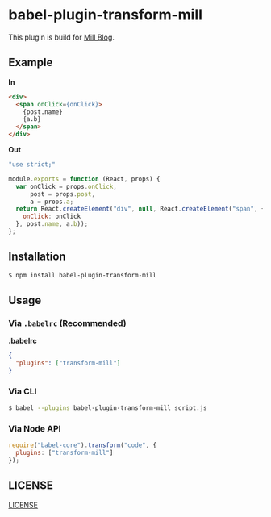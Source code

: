 # babel-plugin-transform-mill

This plugin is build for [Mill Blog](https://graffie.github.io/mill/#/).

## Example

**In**

```html
<div>
  <span onClick={onClick}>
    {post.name}
    {a.b}
  </span>
</div>
```

**Out**

```javascript
"use strict;"

module.exports = function (React, props) {
  var onClick = props.onClick,
      post = props.post,
      a = props.a;
  return React.createElement("div", null, React.createElement("span", {
    onClick: onClick
  }, post.name, a.b));
};
```

## Installation

```sh
$ npm install babel-plugin-transform-mill
```

## Usage

### Via `.babelrc` (Recommended)

**.babelrc**

```json
{
  "plugins": ["transform-mill"]
}
```

### Via CLI

```sh
$ babel --plugins babel-plugin-transform-mill script.js
```

### Via Node API

```javascript
require("babel-core").transform("code", {
  plugins: ["transform-mill"]
});
```

## LICENSE

[LICENSE](LICENSE)
